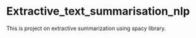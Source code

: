 # Extractive_text_summarisation_nlp

This is project on extractive summarization using spacy library. 
